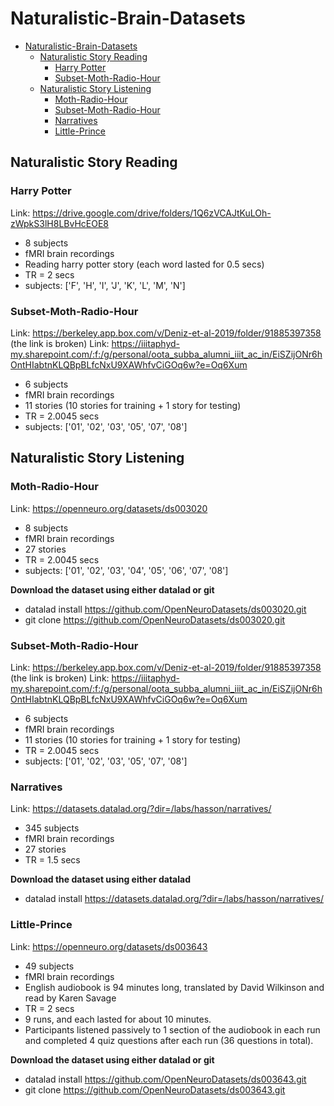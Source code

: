 
# Naturalistic-Brain-Datasets
- [Naturalistic-Brain-Datasets](#naturalistic-brain-datasets)
  - [Naturalistic Story Reading](#naturalistic-story-reading)
    - [Harry Potter](#harry-potter)
    - [Subset-Moth-Radio-Hour](#subset-moth-radio-hour)
  - [Naturalistic Story Listening](#naturalistic-story-listening)
    - [Moth-Radio-Hour](#moth-radio-hour)
    - [Subset-Moth-Radio-Hour](#subset-moth-radio-hour-1)
    - [Narratives](#narratives)
    - [Little-Prince](#little-prince)


## Naturalistic Story Reading
### Harry Potter
Link: https://drive.google.com/drive/folders/1Q6zVCAJtKuLOh-zWpkS3lH8LBvHcEOE8
- 8 subjects
- fMRI brain recordings
- Reading harry potter story (each word lasted for 0.5 secs)
- TR = 2 secs
- subjects: ['F', 'H', 'I', 'J', 'K', 'L', 'M', 'N']

### Subset-Moth-Radio-Hour
Link: https://berkeley.app.box.com/v/Deniz-et-al-2019/folder/91885397358 (the link is broken)
Link: https://iiitaphyd-my.sharepoint.com/:f:/g/personal/oota_subba_alumni_iiit_ac_in/EiSZijONr6hOntHIabtnKLQBpBLfcNxU9XAWhfvCiGOq6w?e=Oq6Xum
- 6 subjects
- fMRI brain recordings
- 11 stories (10 stories for training + 1 story for testing)
- TR = 2.0045 secs
- subjects: ['01', '02', '03', '05', '07', '08']

## Naturalistic Story Listening

### Moth-Radio-Hour
Link: https://openneuro.org/datasets/ds003020
- 8 subjects
- fMRI brain recordings
- 27 stories
- TR = 2.0045 secs
- subjects: ['01', '02', '03', '04', '05', '06', '07', '08']
  
**Download the dataset using either datalad or git**
- datalad install https://github.com/OpenNeuroDatasets/ds003020.git
- git clone https://github.com/OpenNeuroDatasets/ds003020.git

### Subset-Moth-Radio-Hour
Link: https://berkeley.app.box.com/v/Deniz-et-al-2019/folder/91885397358 (the link is broken)
Link: https://iiitaphyd-my.sharepoint.com/:f:/g/personal/oota_subba_alumni_iiit_ac_in/EiSZijONr6hOntHIabtnKLQBpBLfcNxU9XAWhfvCiGOq6w?e=Oq6Xum
- 6 subjects
- fMRI brain recordings
- 11 stories (10 stories for training + 1 story for testing)
- TR = 2.0045 secs
- subjects: ['01', '02', '03', '05', '07', '08']

### Narratives
Link: https://datasets.datalad.org/?dir=/labs/hasson/narratives/
- 345 subjects
- fMRI brain recordings
- 27 stories
- TR = 1.5 secs
  
**Download the dataset using either datalad**
- datalad install https://datasets.datalad.org/?dir=/labs/hasson/narratives/

### Little-Prince
Link: https://openneuro.org/datasets/ds003643
- 49 subjects
- fMRI brain recordings
- English audiobook is 94 minutes long, translated by David Wilkinson and read by Karen Savage
- TR = 2 secs
- 9 runs, and each lasted for about 10 minutes.
- Participants listened passively to 1 section of the audiobook in each run and completed 4 quiz questions after each run (36 questions in total).

**Download the dataset using either datalad or git**
- datalad install https://github.com/OpenNeuroDatasets/ds003643.git
- git clone https://github.com/OpenNeuroDatasets/ds003643.git
